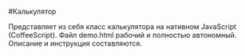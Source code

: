 #Калькулятор

Представляет из себя класс калькулятора на нативном JavaScript (CoffeeScript). Файл demo.html рабочий и полностью автономный. 
Описание и инструкция составляются.